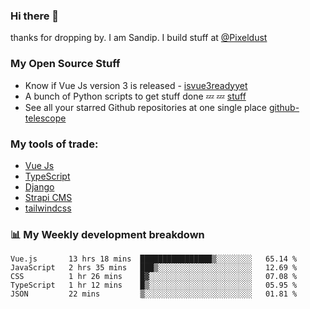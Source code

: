 ### Hi there 👋

thanks for dropping by.
I am Sandip. I build stuff at [@Pixeldust](github.com/pixeldust-in/)

###  **My Open Source Stuff**

 - Know if Vue Js version 3 is released -  [isvue3readyyet](https://github.com/sandiprb/isvue3readyyet)
 - A bunch of Python scripts to get stuff done 💤 💤 [stuff](https://github.com/sandiprb/stuff)
 - See all your starred Github repositories at one single place [github-telescope](https://github.com/sandiprb/github-telescope)



###  **My tools of trade:**
 - [Vue Js](https://github.com/vuejs/vue/)
 - [TypeScript](https://github.com/microsoft/TypeScript)
 - [Django](github.com/django/django)
 - [Strapi CMS](github.com/strapi/strapi)
 - [tailwindcss](https://github.com/tailwindlabs/tailwindcss)


###  📊 **My Weekly development breakdown**
<!--START_SECTION:waka-->
```text
Vue.js       13 hrs 18 mins  ████████████████▒░░░░░░░░   65.14 % 
JavaScript   2 hrs 35 mins   ███▒░░░░░░░░░░░░░░░░░░░░░   12.69 % 
CSS          1 hr 26 mins    █▓░░░░░░░░░░░░░░░░░░░░░░░   07.08 % 
TypeScript   1 hr 12 mins    █▒░░░░░░░░░░░░░░░░░░░░░░░   05.95 % 
JSON         22 mins         ▒░░░░░░░░░░░░░░░░░░░░░░░░   01.81 % 
```
<!--END_SECTION:waka-->
